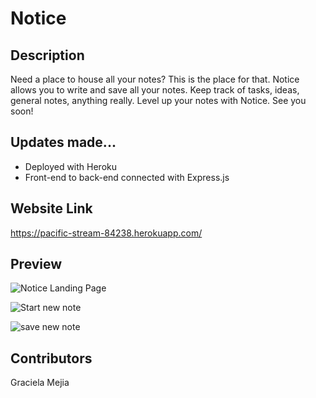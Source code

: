 # Notice

## Description

Need a place to house all your notes? This is the place for that. Notice allows you to write and save all your notes. Keep track of tasks, ideas, general notes, anything really. Level up your notes with Notice. See you soon!

## Updates made...

- Deployed with Heroku
- Front-end to back-end connected with Express.js

## Website Link

https://pacific-stream-84238.herokuapp.com/

## Preview

![Notice Landing Page](https://user-images.githubusercontent.com/108241017/194727554-dda725f5-eefb-4d36-b9cb-4c0139a4fed8.png)

![Start new note](https://user-images.githubusercontent.com/108241017/194727556-35c8206f-a8fe-4abf-851b-1a6e29a4b02e.png)

![save new note](https://user-images.githubusercontent.com/108241017/194727558-9717d26f-8b2f-4fac-a94a-9b0d2f4abf8a.png)

## Contributors

Graciela Mejia
